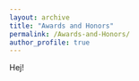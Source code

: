 ```yaml
---
layout: archive
title: "Awards and Honors"
permalink: /Awards-and-Honors/
author_profile: true
---
```


Hej!
